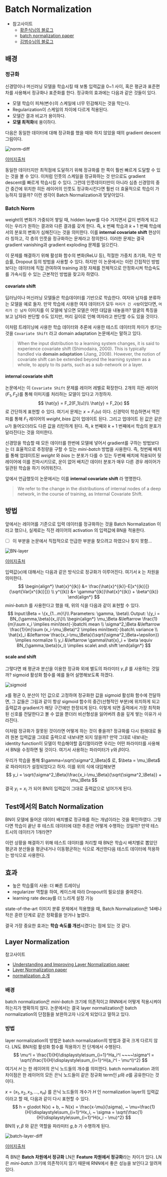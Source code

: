 # Batch Normalization

- 참고사이트
  - [황준식님의 블로그](https://jsideas.net/batch_normalization/)
  - [batch normalization paper](https://arxiv.org/abs/1502.03167)
  - [김범수님의 블로그]([https://shuuki4.wordpress.com/2016/01/13/batch-normalization-%EC%84%A4%EB%AA%85-%EB%B0%8F-%EA%B5%AC%ED%98%84/](https://shuuki4.wordpress.com/2016/01/13/batch-normalization-설명-및-구현/))

## 배경

### 정규화

신경망이나 머신러닝 모델을 학습시킬 때 보통 입력값을 0~1 사이, 혹은 평균과 표준편차를 사용해서 정규화나 표준화를 한다. 정규화의 효과에는 다음과 같은 것들이 있다.

- 모델 학습이 피쳐(변수)의 스케일에 너무 민감해지는 것을 막는다.
- Regularization이 스케일의 차이에 다르게 적용된다.
- 모델간 결과 비교가 용이하다.
- **모델 최적화**에 용이하다.

다음은 동일한 데이터에 대해 정규화를 했을 때와 하지 않았을 때의 gradient descent 그림이다.

![norm-diff](./assets/04_norm.png)

[이미지출처](https://www.wandb.com/articles/fundamentals-of-neural-networks)

동일한 데이터지만 최적점에 도달하기 위해 정규화를 한 쪽이 훨씬 빠르게 도달할 수 있는 것을 볼 수 있다. 이처럼 인풋의 스케일을 정규화하는 것 만으로도 gradient descent를 빠르게 학습시킬 수 있다. 그런데 인풋데이터만이 아니라 심층 신경망의 중간 중간에 위치한 히든 레이어의 인풋도 정규화시킨다면 훨씬 더 효율적으로 학습이 가능하지 않을까? 이런 생각이 Batch Normalization과 맞닿아있다.

### Batch Norm

weight의 변화가 가중되어 쌓일 때, hidden layer를 다수 거치면서 값이 변하게 되고 이는 우리가 원하는 결과와 다른 결과를 갖게 한다. 즉, $k$ 번째 학습과 $k+1$ 번째 학습에서의 분포의 변화가 심해진다는 것을 의미한다. 이를 **internal covariate shift** 현상이라 칭하고, 각 층의 인풋을 정규화하는 문제라고 정의한다. 이러한 문제는 결국 gradient vanishing과 gradient exploding 문제를 일으킨다.

이 문제를 해결하기 위해 활성화 함수의 변화(ReLU 등), 적절한 가중치 초기화, 작은 학습률, Dropout 등의 방법을 사용할 수 있다. 하지만 이 논문에서는 이런 간접적인 방법보다는 데이터에 직접 관여하여 training 과정 자체를 전체적으로 안정화시켜 학습속도를 가속시킬 수 있는 근본적인 방법을 찾고자 하였다.

#### covariate shift

딥러닝이나 머신러닝 모델들은 학습데이터를 기반으로 학습한다. 여자와 남자를 분류하는 모델을 예로 들자. 만약 학습에 사용한 여자 데이터가 모두 `머리가 긴 사람`이었다면, `머리가 긴 남자` 이미지를 이 모델에 넣으면 모델은 어떤 대답을 내놓을까? 얼굴의 특징을 보고 남자라 판단할 수도 있지만, 머리 길이로 인해 여자라고 판단할 수도 있을 것이다.

이처럼 트레이닝에 사용한 학습 데이터와 추론에 사용한 테스트 데이터의 차이가 생기는 것을 `Covariate Shift` 라고 domain adaptation 논문에서는 말하고 있다.

>  When the input distribution to a learning system changes, it is said to experience covariate shift (Shimodaira, 2000). This is typically handled via **domain adaptation** (Jiang, 2008). However, the notion of covariate shift can be extended beyond the learning system as a whole, to apply to its parts, such as a sub-network or a layer.

#### internal covariate shift

논문에서는 이 `Covariate Shift` 문제를 레이어 레벨로 확장한다. 2개의 히든 레이어 ($F_1, F_2$)를 통해 이미지를 처리하는 모델이 있다고 가정하자.
$$
\hat{y} = F_2(F_1(u))\\
\hat{y} = F_2(x)
$$
로 간단하게 표현할 수 있다. 여기서 문제는 $x = F_1(u)$ 이다. 신경막이 학습하면서 역전파를 통해 $F_1$ 레이어의 $weight, bias$ 값이 업데이트 된다. 그리고 업데이트 된 값은 같은 $u$가 들어오더라도 다른 값을 리턴하게 된다. 즉, $k$ 번째와 $k+1$ 번째에서 학습의 분포가 달라진다는 것을 의미한다.

신경망을 학습할 때 모든 데이터를 한번에 모델에 넣어서 gradient를 구하는 방법보다는 더 효율적으로 추정량을 구할 수 있는 $mini\text{-}batch$ 방법을 사용한다. 즉, 첫번째 배치를 통해 업데이트된 $weight$ 와 $bias$ 는 분포가 다를 수 있는 두번째 배치에 적용되어 뒷 레이어에 이를 전파시키므로, 운이 없어 배치간 데이터 분포가 매우 다른 경우 레이어가 일관된 학습을 하기 어려워진다.

앞에서 언급했듯이 논문에서는 이를 **internal covariate shift** 라 명명한다.

> We refer to the change in the distributions of internal nodes of a deep network, in the course of training, as Internal Covariate Shift.

## 방법

앞에서는 레이어를 기준으로 입력 데이터를 정규화하는 것을 Batch Normalization 이라고 했으나, 실제로는 직전 레이어의 activation 의 입력값에 BN을 적용한다.

- [ ] 이 부분을 논문에서 직접적으로 언급한 부분을 찾으려고 하였으나 찾지 못함...

![BN-layer](./assets/05_norm.png)

[이미지출처](http://sanghyukchun.github.io/88/)

입력값($x$)에 대해서는 다음과 같은 방식으로 정규화가 이루어진다. 여기서 $k$ 는 차원을 의미한다.
$$
\begin{align*}
\hat{x}^{(k)} &= \frac{\hat{x}^{(k)}-E[x^{(k)}]}{\sqrt{Var[x^{(k)}]}} \\
y^{(k)} &= \gamma^{(k)}\hat{x}^{(k)} + \beta^{(k)}
\end{align*}
$$
$mini\text{-}batch$ 를 사용한다고 했을 때, 위의 식을 다음과 같이 표현할 수 있다.
$$
Input:\Beta = \{x_{1...m}\}\\
Parameters: \gamma, \beta\\
Output: \{y_i = BN_{\gamma,\beta}(x_i)\}\\
\begin{align*}
\mu_\Beta &\leftarrow \frac{1}{m}\sum x_i \implies mini\text{-}batch\ mean \\
\sigma^2_\Beta &\leftarrow \frac{1}{m}\sum (x_i-\mu_\Beta)^2 \implies mini\text{-}batch\ variance \\
\hat{x}_i &\leftarrow \frac{x_i-\mu_\Beta}{\sqrt{\sigma^2_\Beta+\epsilon}} \implies normalize \\
y_i &\leftarrow \gamma\hat{x}_i + \beta \equiv BN_{\gamma,\beta}(x_i) \implies scale\ and\ shift
\end{align*}
$$

#### scale and shift

그렇다면 왜 평균과 분산을 이용한 정규화 외에 별도의 파라미터 $\gamma,\beta$ 를 사용하는 것일까? sigmoid 활성화 함수를 예를 들어 설명해보도록 하겠다.

![sigmoid](./assets/06_norm.png)

$x$를 평균 0, 분산이 1인 값으로 고정하여 정규화한 값을 sigmoid 활성화 함수에 전달하면, 그 값들은 그림과 같이 항상 sigmoid 함수의 중간(선형적인 부분)에 위치하게 되고 출력값과 gradient가 해당 구간에만 한정되게 된다. 이렇게 되면 출력에서 가장 최적화된 신호를 전달한다고 볼 수 없을 뿐더러 비선형성을 잃어버려 층을 깊게 쌓는 이유가 사라진다. 

이처럼 정규화가 잘못된 것이라면 어떻게 하는 것이 좋을까? 정규화를 다시 원래대로 돌려 원본 입력값을 그대로 출력으로 내보내면 되지 않을까? 만약 그대로 내보내는 identity function이 모델이 학습해야할 옵티멀이라면 우리는 어떤 파라미터를 사용해서 BN을 수정하면 될 것이다. 여기서 사용하는 파라미터가 $\gamma$와 $\beta$이다.

우리가 학습을 통해 $\gamma=\sqrt{\sigma^2_\Beta}$ 로, $\beta = \mu_\Beta$ 로 파라미터가 설정되었다고 하자. 이를 위의 식에 대입해보면
$$
y_i = \sqrt{\sigma^2_\Beta}\frac{x_i-\mu_\Beta}{\sqrt{\sigma^2_\Beta}} + \mu_\Beta
$$
결국 $y_i = x_i$ 가 되어 BN의 입력값이 그대로 출력값으로 넘어가게 된다.

## Test에서의 Batch Normalization

BN이 모델에 들어온 데이터 배치별로 정규화를 하는 개념이라는 것을 확인하였다. 그렇다면 학습이 끝난 후 테스트 데이터에 대한 추론은 어떻게 수행하는 것일까? 만약 테스트시의 데이터가 1개라면?

이런 상황을 해결하기 위해 테스트 데이터를 처리할 때 BN은 학습시 배치별로 뽑았던 평균과 분산들을 평균내거나 이동평균하는 식으로 계산한다음 테스트 데이터에 적용하는 방식으로 사용한다.

## 효과

- 높은 학습률의 사용: 더 빠른 트레이닝
- regularizer 역할을 하여, 케이스에 따라 Dropout의 필요성을 줄여준다.
- learning rate decay를 더 느리게 설정 가능

state-of-the-art 이미지 분류 문제에서 적용했을 때, Batch Normalization은 14배나 작은 훈련 단계로 같은 정확률을 얻거나 높였다.

결국 가장 중요한 효과는 **학습 속도를 개선**시켰다는 점에 있는 것 같다.



## Layer Normalization

참고사이트

- [Understanding and Improving Layer Normalization paper](https://papers.nips.cc/paper/8689-understanding-and-improving-layer-normalization.pdf)
- [Layer Normalization paper](https://arxiv.org/pdf/1607.06450.pdf)
- [normalization 소개](https://subinium.github.io/introduction-to-normalization/)

### 배경

batch normalization은 $mini\text{-}batch$ 크기에 의존적이고 RNN에서 어떻게 적용시켜야하는지가 명확하지 않다. 논문에서는 결국 layer normalization은 batch normalization의 단점들을 보완하고자 나오게 되었다고 말하고 있다.

### 방법

layer normalization의 방법은 batch normalization의 방법과 결국 크게 다르지 않다. LN도 BN처럼 활성화 함수를 적용하기 전 단계에서 수행된다.
$$
\mu^l = \frac{1}{H}\displaystyle\sum_{i=1}^Ha_i^l ~~~~\sigma^l = \sqrt{\frac{1}{H}\displaystyle\sum_{i=1}^H(a_i^l - \mu^l)^2}
$$
여기서 $H$ 는 한 레이어의 은닉 노드들의 개수를 의미한다. batch normalization 과의 차이점은 한 레이어의 모든 은닉 노드들이 같은 정규화 term인 $\mu$와 $\sigma$를 공유한다는 것이다.

$x = (x_1,x_2,x_3,...,x_H)$ 를 은닉 노드들의 개수가 $H$ 인 normalization layer의 입력값이라고 할 때, 다음과 같이 다시 표현할 수 있다. 
$$
h = g\odot N(x) + b, ~ N(x) = \frac{x-\mu}{\sigma}, ~ \mu=\frac{1}{H}\displaystyle\sum_{i=1}^Hx_i, ~ \sigma = \sqrt{\frac{1}{H}\displaystyle\sum_{i=1}^H(x_i - \mu)^2}
$$
BN의 $\gamma, \beta$ 와 같은 역할을 파라미터 $g, b$ 가 수행하게 된다.

![batch-layer-diff](./assets/07_norm.png)

[이미지출처](https://subinium.github.io/introduction-to-normalization/)

즉 BN은 **Batch 차원에서 정규화** LN은 **Feature 차원에서 정규화**라는 차이가 있다. LN은 $mini\text{-}batch$ 크기에 의존적이지 않기 때문에 RNN에서 좋은 성능을 보인다고 알려져 있다.